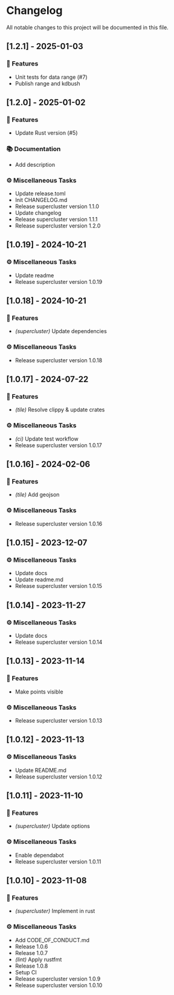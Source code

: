 # Changelog

All notable changes to this project will be documented in this file.

## [1.2.1] - 2025-01-03

### 🚀 Features

- Unit tests for data range (#7)
- Publish range and kdbush

## [1.2.0] - 2025-01-02

### 🚀 Features

- Update Rust version (#5)

### 📚 Documentation

- Add description

### ⚙️ Miscellaneous Tasks

- Update release.toml
- Init CHANGELOG.md
- Release supercluster version 1.1.0
- Update changelog
- Release supercluster version 1.1.1
- Release supercluster version 1.2.0

## [1.0.19] - 2024-10-21

### ⚙️ Miscellaneous Tasks

- Update readme
- Release supercluster version 1.0.19

## [1.0.18] - 2024-10-21

### 🚀 Features

- *(supercluster)* Update dependencies

### ⚙️ Miscellaneous Tasks

- Release supercluster version 1.0.18

## [1.0.17] - 2024-07-22

### 🚀 Features

- *(tile)* Resolve clippy & update crates

### ⚙️ Miscellaneous Tasks

- *(ci)* Update test workflow
- Release supercluster version 1.0.17

## [1.0.16] - 2024-02-06

### 🚀 Features

- *(tile)* Add geojson

### ⚙️ Miscellaneous Tasks

- Release supercluster version 1.0.16

## [1.0.15] - 2023-12-07

### ⚙️ Miscellaneous Tasks

- Update docs
- Update readme.md
- Release supercluster version 1.0.15

## [1.0.14] - 2023-11-27

### ⚙️ Miscellaneous Tasks

- Update docs
- Release supercluster version 1.0.14

## [1.0.13] - 2023-11-14

### 🚀 Features

- Make points visible

### ⚙️ Miscellaneous Tasks

- Release supercluster version 1.0.13

## [1.0.12] - 2023-11-13

### ⚙️ Miscellaneous Tasks

- Update README.md
- Release supercluster version 1.0.12

## [1.0.11] - 2023-11-10

### 🚀 Features

- *(supercluster)* Update options

### ⚙️ Miscellaneous Tasks

- Enable dependabot
- Release supercluster version 1.0.11

## [1.0.10] - 2023-11-08

### 🚀 Features

- *(supercluster)* Implement in rust

### ⚙️ Miscellaneous Tasks

- Add CODE_OF_CONDUCT.md
- Release 1.0.6
- Release 1.0.7
- *(lint)* Apply rustfmt
- Release 1.0.8
- Setup CI
- Release supercluster version 1.0.9
- Release supercluster version 1.0.10

<!-- generated by git-cliff -->
